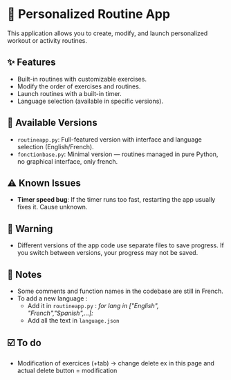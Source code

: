 # 💪 Personalized Routine App

This application allows you to create, modify, and launch personalized workout or activity routines.

## ✨ Features

- Built-in routines with customizable exercises.
- Modify the order of exercises and routines.
- Launch routines with a built-in timer.
- Language selection (available in specific versions).

## 📁 Available Versions

- `routineapp.py`: Full-featured version with interface and language selection (English/French).
- `fonctionbase.py`: Minimal version — routines managed in pure Python, no graphical interface, only french.

## ⚠️ Known Issues

- **Timer speed bug**: If the timer runs too fast, restarting the app usually fixes it. Cause unknown.

## 🚨 Warning

- Different versions of the app code use separate files to save progress. If you switch between versions, your progress may not be saved.

## 🔧 Notes

- Some comments and function names in the codebase are still in French.
- To add a new language :
    - Add it in `routineapp.py` : *for lang in ["English", "French","Spanish",...]:*
    - Add all the text in `language.json`

## ☑️ To do

- Modification of exercices (+tab) -> change delete ex in this page and actual delete button = modification
